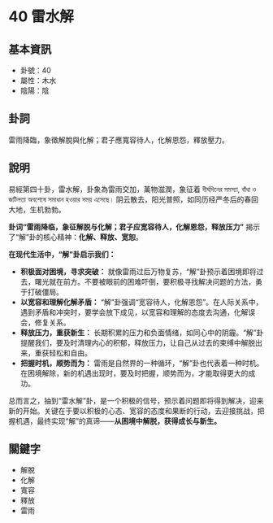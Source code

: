 # 40 雷水解

## 基本資訊
- 卦號：40
- 屬性：木水
- 陰陽：陰

## 卦詞
雷雨降臨，象徵解脫與化解；君子應寬容待人，化解恩怨，釋放壓力。

## 說明
易經第四十卦，雷水解，卦象為雷雨交加，萬物滋潤，象征着 দীর্ঘদিনের সমস্যা, বাঁধা ও জটিলতা অবশেষে সমাধান হওয়ার সময় এসেছে। 阴云散去，阳光普照，如同历经严冬后的春回大地，生机勃勃。

**卦词“雷雨降临，象征解脱与化解；君子应宽容待人，化解恩怨，释放压力”** 揭示了“解”卦的核心精神：**化解、释放、宽恕**。

**在现代生活中，“解”卦启示我们：**

*   **积极面对困境，寻求突破：** 就像雷雨过后万物复苏，“解”卦预示着困境即将过去，曙光就在前方。不要被眼前的困难吓倒，要积极寻找解决问题的方法，勇于打破僵局。
*   **以宽容和理解化解矛盾：** “解”卦强调“宽容待人，化解恩怨”。在人际关系中，遇到矛盾和冲突时，要学会放下成见，以宽容和理解的态度去沟通，化解误会，修复关系。
*   **释放压力，重获新生：** 长期积累的压力和负面情绪，如同心中的阴霾。“解”卦提醒我们，要及时清理内心的积郁，释放压力，让自己从过去的束缚中解脱出来，重获轻松和自由。
*   **把握时机，顺势而为：** 雷雨是自然界的一种循环，“解”卦也代表着一种时机。在困境解除，新的机遇出现时，要及时把握，顺势而为，才能取得更大的成功。

总而言之，抽到“雷水解”卦，是一个积极的信号，预示着问题即将得到解决，迎来新的开始。关键在于要以积极的心态、宽容的态度和果断的行动，去迎接挑战，把握机遇，最终实现“解”的真谛——**从困境中解脱，获得成长与新生。**

## 關鍵字
- 解脫
- 化解
- 寬容
- 釋放
- 雷雨
